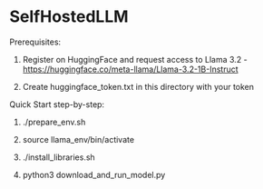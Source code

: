 # SelfHostedLLM

Prerequisites:

1. Register on HuggingFace and request access to Llama 3.2 - https://huggingface.co/meta-llama/Llama-3.2-1B-Instruct

2. Create huggingface_token.txt in this directory with your token


Quick Start step-by-step:

1. ./prepare_env.sh

2. source llama_env/bin/activate

3. ./install_libraries.sh

4. python3 download_and_run_model.py
